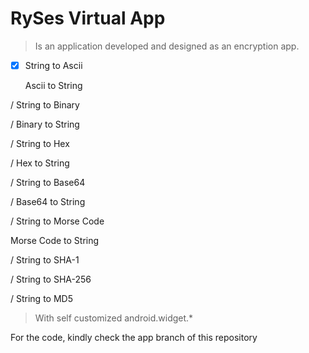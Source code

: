 # RySes Virtual App
> Is an application developed and designed as an encryption app.

- [x] String to Ascii

  Ascii to String
  
/ String to Binary

/ Binary to String

/ String to Hex

/ Hex to String

/ String to Base64

/ Base64 to String

/ String to Morse Code

  Morse Code to String
  
/ String to SHA-1

/ String to SHA-256

/ String to MD5


> With self customized android.widget.*

For the code, kindly check the app branch of this repository
